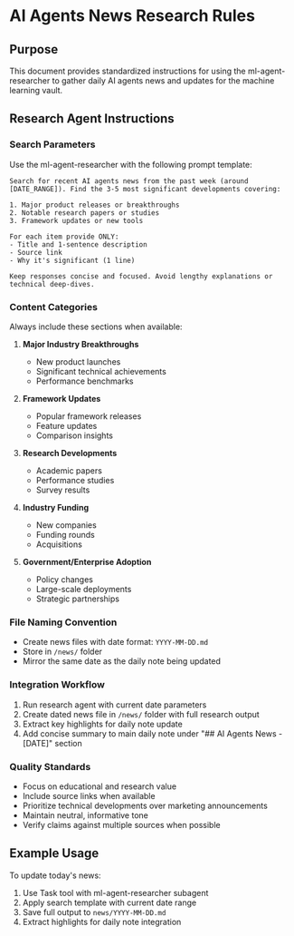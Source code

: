 # AI Agents News Research Rules

## Purpose
This document provides standardized instructions for using the ml-agent-researcher to gather daily AI agents news and updates for the machine learning vault.

## Research Agent Instructions

### Search Parameters
Use the ml-agent-researcher with the following prompt template:

```
Search for recent AI agents news from the past week (around [DATE_RANGE]). Find the 3-5 most significant developments covering:

1. Major product releases or breakthroughs
2. Notable research papers or studies
3. Framework updates or new tools

For each item provide ONLY:
- Title and 1-sentence description
- Source link
- Why it's significant (1 line)

Keep responses concise and focused. Avoid lengthy explanations or technical deep-dives.
```

### Content Categories
Always include these sections when available:

1. **Major Industry Breakthroughs**
   - New product launches
   - Significant technical achievements
   - Performance benchmarks

2. **Framework Updates**
   - Popular framework releases
   - Feature updates
   - Comparison insights

3. **Research Developments**
   - Academic papers
   - Performance studies
   - Survey results

4. **Industry Funding**
   - New companies
   - Funding rounds
   - Acquisitions

5. **Government/Enterprise Adoption**
   - Policy changes
   - Large-scale deployments
   - Strategic partnerships

### File Naming Convention
- Create news files with date format: `YYYY-MM-DD.md`
- Store in `/news/` folder
- Mirror the same date as the daily note being updated

### Integration Workflow
1. Run research agent with current date parameters
2. Create dated news file in `/news/` folder with full research output
3. Extract key highlights for daily note update
4. Add concise summary to main daily note under "## AI Agents News - [DATE]" section

### Quality Standards
- Focus on educational and research value
- Include source links when available
- Prioritize technical developments over marketing announcements
- Maintain neutral, informative tone
- Verify claims against multiple sources when possible

## Example Usage

To update today's news:
1. Use Task tool with ml-agent-researcher subagent
2. Apply search template with current date range
3. Save full output to `news/YYYY-MM-DD.md`
4. Extract highlights for daily note integration